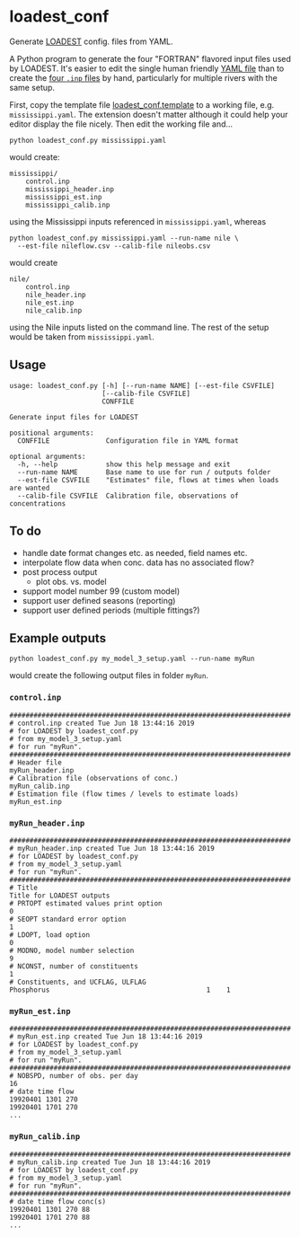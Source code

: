# loadest_conf

Generate [LOADEST](https://water.usgs.gov/software/loadest/) config. files from YAML.

A Python program to generate the four "FORTRAN" flavored input files
used by LOADEST.  It's easier to edit the single human friendly
[YAML file](./loadest_conf.template) than to create the
[four `.inp` files](#example-outputs) by hand, particularly for
multiple rivers with the same setup.

First, copy the template file [loadest_conf.template](./loadest_conf.template)
to a working file, e.g. `mississippi.yaml`.  The extension doesn't
matter although it could help your editor display the file nicely.
Then edit the working file and...

```shell
python loadest_conf.py mississippi.yaml
```
would create:
```
mississippi/
    control.inp
    mississippi_header.inp
    mississippi_est.inp
    mississippi_calib.inp
```
using the Mississippi inputs referenced in `mississippi.yaml`, whereas
```shell
python loadest_conf.py mississippi.yaml --run-name nile \
  --est-file nileflow.csv --calib-file nileobs.csv
```
would create   
```
nile/
    control.inp
    nile_header.inp
    nile_est.inp
    nile_calib.inp
```
using the Nile inputs listed on the command line. The rest of the setup
would be taken from `mississippi.yaml`.

## Usage

```
usage: loadest_conf.py [-h] [--run-name NAME] [--est-file CSVFILE]
                       [--calib-file CSVFILE]
                       CONFFILE

Generate input files for LOADEST

positional arguments:
  CONFFILE              Configuration file in YAML format

optional arguments:
  -h, --help            show this help message and exit
  --run-name NAME       Base name to use for run / outputs folder
  --est-file CSVFILE    "Estimates" file, flows at times when loads are wanted
  --calib-file CSVFILE  Calibration file, observations of concentrations
```

## To do

 - handle date format changes etc. as needed, field names etc.
 - interpolate flow data when conc. data has no associated flow?
 - post process output
    - plot obs. vs. model
 - support model number 99 (custom model)
 - support user defined seasons (reporting)
 - support user defined periods (multiple fittings?)

## Example outputs

```shell
python loadest_conf.py my_model_3_setup.yaml --run-name myRun
```
would create the following output files in folder `myRun`.

### `control.inp`
```
######################################################################
# control.inp created Tue Jun 18 13:44:16 2019
# for LOADEST by loadest_conf.py
# from my_model_3_setup.yaml
# for run "myRun".
######################################################################
# Header file
myRun_header.inp
# Calibration file (observations of conc.)
myRun_calib.inp
# Estimation file (flow times / levels to estimate loads)
myRun_est.inp
```   

### `myRun_header.inp`
```
######################################################################
# myRun_header.inp created Tue Jun 18 13:44:16 2019
# for LOADEST by loadest_conf.py
# from my_model_3_setup.yaml
# for run "myRun".
######################################################################
# Title
Title for LOADEST outputs
# PRTOPT estimated values print option
0
# SEOPT standard error option
1
# LDOPT, load option
0
# MODNO, model number selection
9
# NCONST, number of constituents
1
# Constituents, and UCFLAG, ULFLAG
Phosphorus                                       1    1
```   

### `myRun_est.inp`
```
######################################################################
# myRun_est.inp created Tue Jun 18 13:44:16 2019
# for LOADEST by loadest_conf.py
# from my_model_3_setup.yaml
# for run "myRun".
######################################################################
# NOBSPD, number of obs. per day
16
# date time flow
19920401 1301 270
19920401 1701 270
...
```   

### `myRun_calib.inp`
```
######################################################################
# myRun_calib.inp created Tue Jun 18 13:44:16 2019
# for LOADEST by loadest_conf.py
# from my_model_3_setup.yaml
# for run "myRun".
######################################################################
# date time flow conc(s)
19920401 1301 270 88
19920401 1701 270 88
...
```   

